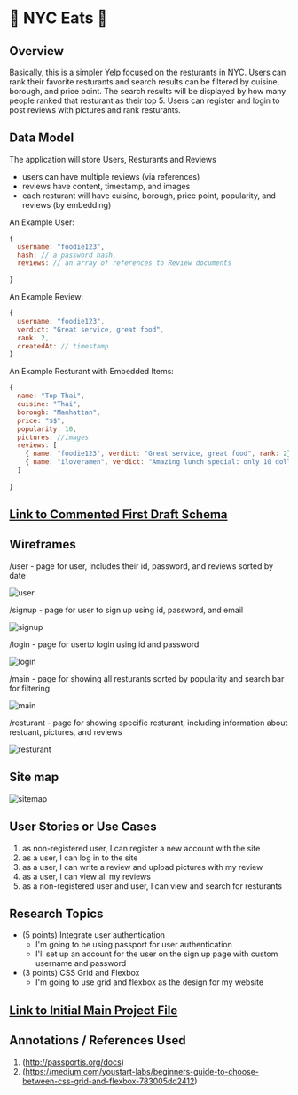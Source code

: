 # :ramen: NYC Eats :shaved_ice:

## Overview

Basically, this is a simpler Yelp focused on the resturants in NYC. Users can rank their favorite resturants and search results can be filtered by cuisine, borough, and price point. The search results will be displayed by how many people ranked that resturant as their top 5. Users can register and login to post reviews with pictures and rank resturants. 

## Data Model

The application will store Users, Resturants and Reviews

* users can have multiple reviews (via references)
* reviews have content, timestamp, and images
* each resturant will have cuisine, borough, price point, popularity, and reviews (by embedding)


An Example User:

```javascript
{
  username: "foodie123",
  hash: // a password hash,
  reviews: // an array of references to Review documents
  
}
```
An Example Review:

```javascript
{
  username: "foodie123",
  verdict: "Great service, great food",
  rank: 2,
  createdAt: // timestamp
}
```

An Example Resturant with Embedded Items:

```javascript
{
  name: "Top Thai",
  cuisine: "Thai",
  borough: "Manhattan",
  price: "$$",
  popularity: 10,
  pictures: //images
  reviews: [
    { name: "foodie123", verdict: "Great service, great food", rank: 2},
    { name: "iloveramen", verdict: "Amazing lunch special: only 10 dollars!!!", rank: 5},
  ]
  
}
```


## [Link to Commented First Draft Schema](db.js) 

## Wireframes

/user - page for user, includes their id, password, and reviews sorted by date

![user](documentation/userinfo.png)

/signup - page for user to sign up using id, password, and email

![signup](documentation/signup.png)

/login - page for userto login using id and password

![login](documentation/login.png)

/main - page for showing all resturants sorted by popularity and search bar for filtering

![main](documentation/main.png)

/resturant - page for showing specific resturant, including information about restuant, pictures, and reviews

![resturant](documentation/resturant.png)

## Site map

![sitemap](documentation/sitemap.png)

## User Stories or Use Cases

1. as non-registered user, I can register a new account with the site
2. as a user, I can log in to the site
3. as a user, I can write a review and upload pictures with my review
4. as a user, I can view all my reviews 
5. as a non-registered user and user, I can view and search for resturants


## Research Topics

* (5 points) Integrate user authentication
    * I'm going to be using passport for user authentication
    * I'll set up an account for the user on the sign up page with custom username and password
* (3 points) CSS Grid and Flexbox
    * I'm going to use grid and flexbox as the design for my website 


## [Link to Initial Main Project File](app.js) 


## Annotations / References Used

1. (http://passportjs.org/docs)
2. (https://medium.com/youstart-labs/beginners-guide-to-choose-between-css-grid-and-flexbox-783005dd2412)

